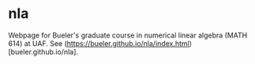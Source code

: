 # nla

Webpage for Bueler's graduate course in numerical linear algebra (MATH 614)
at UAF.  See (https://bueler.github.io/nla/index.html)[bueler.github.io/nla].

